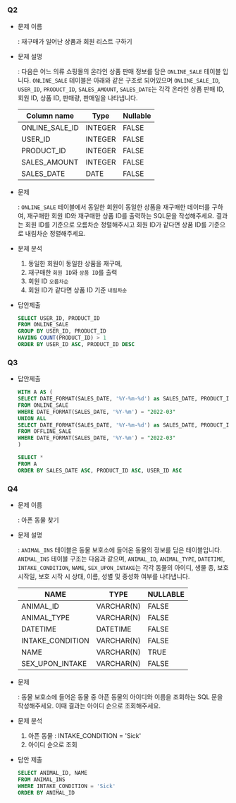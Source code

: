 # 



### Q2

- 문제 이름 

  : 재구매가 일어난 상품과 회원 리스트 구하기

- 문제 설명

  : 다음은 어느 의류 쇼핑몰의 온라인 상품 판매 정보를 담은 `ONLINE_SALE` 테이블 입니다. `ONLINE_SALE` 테이블은 아래와 같은 구조로 되어있으며 `ONLINE_SALE_ID`, `USER_ID`, `PRODUCT_ID`, `SALES_AMOUNT`, `SALES_DATE`는 각각 온라인 상품 판매 ID, 회원 ID, 상품 ID, 판매량, 판매일을 나타냅니다.

  | Column name    | Type    | Nullable |
  | -------------- | ------- | -------- |
  | ONLINE_SALE_ID | INTEGER | FALSE    |
  | USER_ID        | INTEGER | FALSE    |
  | PRODUCT_ID     | INTEGER | FALSE    |
  | SALES_AMOUNT   | INTEGER | FALSE    |
  | SALES_DATE     | DATE    | FALSE    |

- 문제

  : `ONLINE_SALE` 테이블에서 동일한 회원이 동일한 상품을 재구매한 데이터를 구하여, 재구매한 회원 ID와 재구매한 상품 ID를 출력하는 SQL문을 작성해주세요. 결과는 회원 ID를 기준으로 오름차순 정렬해주시고 회원 ID가 같다면 상품 ID를 기준으로 내림차순 정렬해주세요.

- 문제 분석

  1. 동일한 회원이 동일한 상품을 재구매,
  2. 재구매한 `회원 ID`와 `상품 ID`를 출력
  3. 회원 ID `오름차순`
  4. 회원 ID가 같다면 상품 ID 기준 `내림차순`

- 답안제출

  ```sql
  SELECT USER_ID, PRODUCT_ID
  FROM ONLINE_SALE
  GROUP BY USER_ID, PRODUCT_ID
  HAVING COUNT(PRODUCT_ID) > 1
  ORDER BY USER_ID ASC, PRODUCT_ID DESC
  ```



### Q3

- 답안제출

  ```sql
  WITH A AS (
  SELECT DATE_FORMAT(SALES_DATE, '%Y-%m-%d') as SALES_DATE, PRODUCT_ID, USER_ID, SALES_AMOUNT
  FROM ONLINE_SALE
  WHERE DATE_FORMAT(SALES_DATE, '%Y-%m') = "2022-03"
  UNION ALL
  SELECT DATE_FORMAT(SALES_DATE, '%Y-%m-%d') as SALES_DATE, PRODUCT_ID, NULL AS USER_ID, SALES_AMOUNT
  FROM OFFLINE_SALE
  WHERE DATE_FORMAT(SALES_DATE, '%Y-%m') = "2022-03"
  )
  
  SELECT *
  FROM A
  ORDER BY SALES_DATE ASC, PRODUCT_ID ASC, USER_ID ASC
  ```

  

### Q4

- 문제 이름

  : 아픈 동물 찾기

- 문제 설명

  : `ANIMAL_INS` 테이블은 동물 보호소에 들어온 동물의 정보를 담은 테이블입니다. `ANIMAL_INS` 테이블 구조는 다음과 같으며, `ANIMAL_ID`, `ANIMAL_TYPE`, `DATETIME`, `INTAKE_CONDITION`, `NAME`, `SEX_UPON_INTAKE`는 각각 동물의 아이디, 생물 종, 보호 시작일, 보호 시작 시 상태, 이름, 성별 및 중성화 여부를 나타냅니다.

  | NAME             | TYPE       | NULLABLE |
  | ---------------- | ---------- | -------- |
  | ANIMAL_ID        | VARCHAR(N) | FALSE    |
  | ANIMAL_TYPE      | VARCHAR(N) | FALSE    |
  | DATETIME         | DATETIME   | FALSE    |
  | INTAKE_CONDITION | VARCHAR(N) | FALSE    |
  | NAME             | VARCHAR(N) | TRUE     |
  | SEX_UPON_INTAKE  | VARCHAR(N) | FALSE    |

- 문제

  : 동물 보호소에 들어온 동물 중 아픈 동물의 아이디와 이름을 조회하는 SQL 문을 작성해주세요. 이때 결과는 아이디 순으로 조회해주세요.

- 문제 분석

  1. 아픈 동물 : INTAKE_CONDITION = 'Sick'
  2. 아이디 순으로 조회

- 답안 제출

  ```sql
  SELECT ANIMAL_ID, NAME
  FROM ANIMAL_INS
  WHERE INTAKE_CONDITION = 'Sick'
  ORDER BY ANIMAL_ID
  ```

  